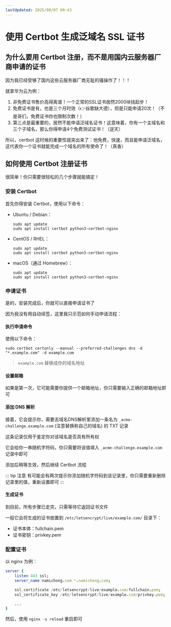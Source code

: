 ```yaml
---
lastUpdated: 2025/08/07 09:43
---
```


# 使用 Certbot 生成泛域名 SSL 证书

## 为什么要用 Certbot 注册，而不是用国内云服务器厂商申请的证书

因为我已经受够了国内这些云服务器厂商无耻的骚操作了！！！

就拿华为云为例：

1. 非免费证书售价高得离谱！一个正常的SSL证书居然2000块钱起步！
2. 免费证书是有，也是三个月时效（👉谷歌缺大德），但是只能申请20次！（不是哥们，免费证书你也限制次数！）
3. 第三点是最重要的，居然不能申请泛域名证书！这意味着，你有一个主域名和三个子域名，那么你得申请4个免费测试证书！（逆天）

所以，certbot 这时候的重要性就突出来了：他免费，快速，而且能申请泛域名，这代表你一个证书就能完成一个域名的所有使命了！（真香）

## 如何使用 Certbot 注册证书

很简单！你只需要很轻松的几个步骤就能搞定！

### 安装 Certbot

首先你得安装 Certbot，使用以下命令：

- Ubuntu / Debian：

  ```sheel
  sudo apt update
  sudo apt install certbot python3-certbot-nginx
  ```

- CentOS / RHEL：

  ```sheel
  sudo apt update
  sudo apt install certbot python3-certbot-nginx
  ```

- macOS（通过 Homebrew）：

  ```sheel
  sudo apt update
  sudo apt install certbot python3-certbot-nginx
  ```

### 申请证书

是的，安装完成后，你就可以直接申请证书了

因为我没有用自动续签，这里我只示范如何手动申请流程：

#### 执行申请命令

使用以下命令：

```shell
sudo certbot certonly --manual --preferred-challenges dns -d "*.example.com" -d example.com
```

> `example.com` 替换成你的域名地址

#### 设置邮箱

如果是第一次，它可能需要你提供一个邮箱地址，你只需要输入正确的邮箱地址即可

#### 添加 DNS 解析

接着，它会提示你，需要去域名DNS解析里添加一条名为 `_acme-challenge.example.com` (注意替换称自己的域名) 的 TXT 记录

这条记录仅用于鉴定你对该域名是否具有所有权

它会给你一串随机字符码，你只需要将该值填入 `_acme-challenge.example.com` 记录中即可

添加后稍等生效，然后继续 Certbot 流程

::: tip 注意
有可能会有两次提示你添加随机字符码到该记录里，你只需要重新删除记录里的值，重新设置即可
:::

#### 生成证书

到目前，所有步骤已走完，只需等待它返回证书文件

一般它会将生成的证书放置到 `/etc/letsencrypt/live/example.com/` 目录下：

- 证书本体：fullchain.pem
- 证书密钥：privkey.pem

### 配置证书

以 nginx 为例：

```nim
server {
    listen 443 ssl;
    server_name namichong.com *.namichong.com;

    ssl_certificate /etc/letsencrypt/live/example.com/fullchain.pem;
    ssl_certificate_key /etc/letsencrypt/live/example.com/privkey.pem;

    ...
}
```

然后，使用 `nginx -s reload` 重启即可
